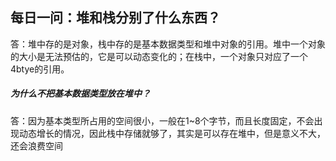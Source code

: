 ## 每日一问：堆和栈分别了什么东西？

答：堆中存的是对象，栈中存的是基本数据类型和堆中对象的引用。堆中一个对象的大小是无法预估的，它是可以动态变化的；在栈中，一个对象只对应了一个4btye的引用。

##### 为什么不把基本数据类型放在堆中？

答：因为基本类型所占用的空间很小，一般在1~8个字节，而且长度固定，不会出现动态增长的情况，因此栈中存储就够了，其实是可以存在堆中，但是意义不大，还会浪费空间